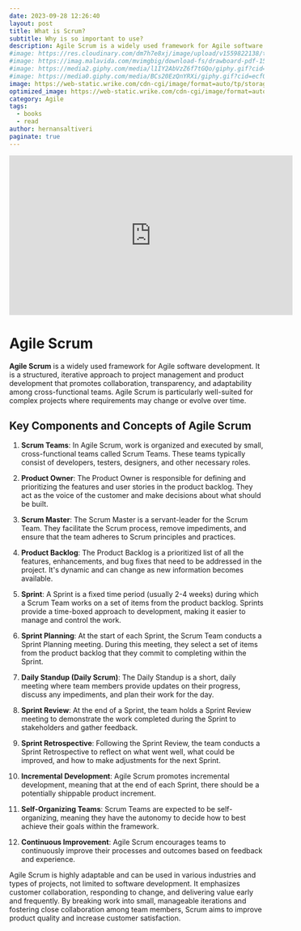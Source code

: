 ```yaml
---
date: 2023-09-28 12:26:40
layout: post
title: What is Scrum?
subtitle: Why is so important to use?
description: Agile Scrum is a widely used framework for Agile software development... 
#image: https://res.cloudinary.com/dm7h7e8xj/image/upload/v1559822138/theme9_v273a9.jpg
#image: https://imag.malavida.com/mvimgbig/download-fs/drawboard-pdf-15322-5.jpg
#image: https://media2.giphy.com/media/l1IY2AbVzZ6f7tGQo/giphy.gif?cid=ecf05e47c46f4c993306fa86540461d15f358257b387d43f&rid=giphy.gif
#image: https://media0.giphy.com/media/BCs20EzQnYRXi/giphy.gif?cid=ecf05e47f232b1b79d83818de57145545e1c0893e38473eb&rid=giphy.gif
image: https://web-static.wrike.com/cdn-cgi/image/format=auto/tp/storage/uploads/92025823-45d4-4b1c-bcef-6dffd4727344/scrum-cycle-resized.png
optimized_image: https://web-static.wrike.com/cdn-cgi/image/format=auto/tp/storage/uploads/92025823-45d4-4b1c-bcef-6dffd4727344/scrum-cycle-resized.png
category: Agile
tags:
  - books
  - read
author: hernansaltiveri
paginate: true
---
```


<iframe width="560" height="315" src="https://www.youtube.com/embed/iJ_sl6J8PRg?si=TJPRtO1V0wITQnfD" title="YouTube video player" frameborder="0" allow="accelerometer; autoplay; clipboard-write; encrypted-media; gyroscope; picture-in-picture; web-share" allowfullscreen></iframe>

# Agile Scrum

**Agile Scrum** is a widely used framework for Agile software development. It is a structured, iterative approach to project management and product development that promotes collaboration, transparency, and adaptability among cross-functional teams. Agile Scrum is particularly well-suited for complex projects where requirements may change or evolve over time.

## Key Components and Concepts of Agile Scrum

1. **Scrum Teams**: In Agile Scrum, work is organized and executed by small, cross-functional teams called Scrum Teams. These teams typically consist of developers, testers, designers, and other necessary roles.

2. **Product Owner**: The Product Owner is responsible for defining and prioritizing the features and user stories in the product backlog. They act as the voice of the customer and make decisions about what should be built.

3. **Scrum Master**: The Scrum Master is a servant-leader for the Scrum Team. They facilitate the Scrum process, remove impediments, and ensure that the team adheres to Scrum principles and practices.

4. **Product Backlog**: The Product Backlog is a prioritized list of all the features, enhancements, and bug fixes that need to be addressed in the project. It's dynamic and can change as new information becomes available.

5. **Sprint**: A Sprint is a fixed time period (usually 2-4 weeks) during which a Scrum Team works on a set of items from the product backlog. Sprints provide a time-boxed approach to development, making it easier to manage and control the work.

6. **Sprint Planning**: At the start of each Sprint, the Scrum Team conducts a Sprint Planning meeting. During this meeting, they select a set of items from the product backlog that they commit to completing within the Sprint.

7. **Daily Standup (Daily Scrum)**: The Daily Standup is a short, daily meeting where team members provide updates on their progress, discuss any impediments, and plan their work for the day.

8. **Sprint Review**: At the end of a Sprint, the team holds a Sprint Review meeting to demonstrate the work completed during the Sprint to stakeholders and gather feedback.

9. **Sprint Retrospective**: Following the Sprint Review, the team conducts a Sprint Retrospective to reflect on what went well, what could be improved, and how to make adjustments for the next Sprint.

10. **Incremental Development**: Agile Scrum promotes incremental development, meaning that at the end of each Sprint, there should be a potentially shippable product increment.

11. **Self-Organizing Teams**: Scrum Teams are expected to be self-organizing, meaning they have the autonomy to decide how to best achieve their goals within the framework.

12. **Continuous Improvement**: Agile Scrum encourages teams to continuously improve their processes and outcomes based on feedback and experience.

Agile Scrum is highly adaptable and can be used in various industries and types of projects, not limited to software development. It emphasizes customer collaboration, responding to change, and delivering value early and frequently. By breaking work into small, manageable iterations and fostering close collaboration among team members, Scrum aims to improve product quality and increase customer satisfaction.

